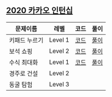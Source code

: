 ## [2020 카카오 인턴십](https://programmers.co.kr/learn/challenges?tab=all_challenges)

|문제이름|레벨|코드|풀이|
|--|--|--|--|
|키패드 누르기|Level 1|[코드](./Q-01.java)|[풀이](https://velog.io/@jwkim/2020-%EC%B9%B4%EC%B9%B4%EC%98%A4-%EC%9D%B8%ED%84%B4%EC%8B%AD-Q01.-%ED%82%A4%ED%8C%A8%EB%93%9C-%EB%88%84%EB%A5%B4%EA%B8%B0)|
|보석 쇼핑|Level 2|[코드](./Q-02.java)|[풀이](https://velog.io/@jwkim/2020-%EC%B9%B4%EC%B9%B4%EC%98%A4-%EC%9D%B8%ED%84%B4%EC%8B%AD-Q02.-%EB%B3%B4%EC%84%9D-%EC%87%BC%ED%95%91-JAVA)|
|수식 최대화|Level 1|[코드](./Q-03.java)|[풀이](https://velog.io/@jwkim/2020-%EC%B9%B4%EC%B9%B4%EC%98%A4-%EC%9D%B8%ED%84%B4%EC%8B%AD-Q03.-%EC%88%98%EC%8B%9D-%EC%B5%9C%EB%8C%80%ED%99%94-JAVA)|
|경주로 건설|Level 2|||
|동굴 탐험|Level 3|||
